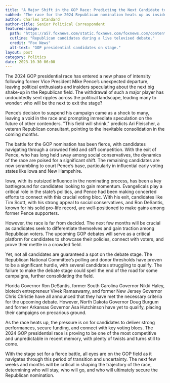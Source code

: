 ```yaml
---
title: "A Major Shift in the GOP Race: Predicting the Next Candidate to Exit"
subhed: "The race for the 2024 Republican nomination heats up as insiders predict further consolidations post-Pence"
author: Charles Standard
author-title: Senior Political Correspondent
featured-image: 
  path: "https://a57.foxnews.com/static.foxnews.com/foxnews.com/content/uploads/2023/08/720/405/debate-stage-newsletter-xx.jpeg?ve=1&tl=1"
  cutline: "Republican candidates during a live televised debate."
  credit: "Fox News"
  alt-text: "GOP presidential candidates on stage."
layout: post
category: Politics
date: 2023-10-30 06:00
---
```


The 2024 GOP presidential race has entered a new phase of intensity following former Vice President Mike Pence’s unexpected departure, leaving political enthusiasts and insiders speculating about the next big shake-up in the Republican field. The withdrawal of such a major player has undoubtedly sent ripples across the political landscape, leading many to wonder: who will be the next to exit the stage?

Pence’s decision to suspend his campaign came as a shock to many, leaving a void in the race and prompting immediate speculation on the future of other contenders. "This field will shrink," predicts Ari Fleischer, a veteran Republican consultant, pointing to the inevitable consolidation in the coming months. 

The battle for the GOP nomination has been fierce, with candidates navigating through a crowded field and stiff competition. With the exit of Pence, who has long held sway among social conservatives, the dynamics of the race are poised for a significant shift. The remaining candidates are now scrambling to court Pence’s base, particularly in influential early voting states like Iowa and New Hampshire.

Iowa, with its outsized influence in the nominating process, has been a key battleground for candidates looking to gain momentum. Evangelicals play a critical role in the state’s politics, and Pence had been making concerted efforts to connect with this crucial voting bloc. With his exit, candidates like Tim Scott, with his strong appeal to social conservatives, and Ron DeSantis, known for his solid pro-life record, are well-positioned to make gains among former Pence supporters.

However, the race is far from decided. The next few months will be crucial as candidates seek to differentiate themselves and gain traction among Republican voters. The upcoming GOP debates will serve as a critical platform for candidates to showcase their policies, connect with voters, and prove their mettle in a crowded field.

Yet, not all candidates are guaranteed a spot on the debate stage. The Republican National Committee’s polling and donor thresholds have proven to be a significant hurdle, with several candidates struggling to qualify. The failure to make the debate stage could spell the end of the road for some campaigns, further consolidating the field.

Florida Governor Ron DeSantis, former South Carolina Governor Nikki Haley, biotech entrepreneur Vivek Ramaswamy, and former New Jersey Governor Chris Christie have all announced that they have met the necessary criteria for the upcoming debate. However, North Dakota Governor Doug Burgum and former Arkansas Governor Asa Hutchinson have yet to qualify, placing their campaigns on precarious ground.

As the race heats up, the pressure is on for candidates to deliver strong performances, secure funding, and connect with key voting blocs. The 2024 GOP presidential race is proving to be one of the most competitive and unpredictable in recent memory, with plenty of twists and turns still to come.

With the stage set for a fierce battle, all eyes are on the GOP field as it navigates through this period of transition and uncertainty. The next few weeks and months will be critical in shaping the trajectory of the race, determining who will stay, who will go, and who will ultimately secure the Republican nomination.
